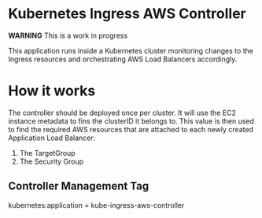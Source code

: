 # Kubernetes Ingress AWS Controller

**WARNING** This is a work in progress

This application runs inside a Kubernetes cluster monitoring changes to the Ingress 
resources and orchestrating AWS Load Balancers accordingly.

# How it works
The controller should be deployed once per cluster. It will use the EC2 instance metadata to fins the clusterID it 
belongs to. This value is then used to find the required AWS resources that are attached to each newly created 
Application Load Balancer:
1. The TargetGroup
2. The Security Group

## Controller Management Tag
kubernetes:application = kube-ingress-aws-controller
